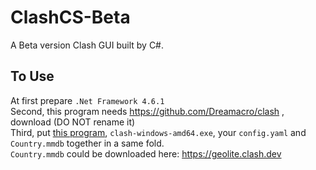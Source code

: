 # ClashCS-Beta
A Beta version Clash GUI built by C#.
## To Use
At first prepare `.Net Framework 4.6.1`  
Second, this program needs https://github.com/Dreamacro/clash , download (DO NOT rename it)   
Third, put [this program](https://github.com/Krazysdaki/ClashCS-Beta/releases), `clash-windows-amd64.exe`, your `config.yaml` and `Country.mmdb` together in a same fold.  
`Country.mmdb` could be downloaded here: https://geolite.clash.dev  
